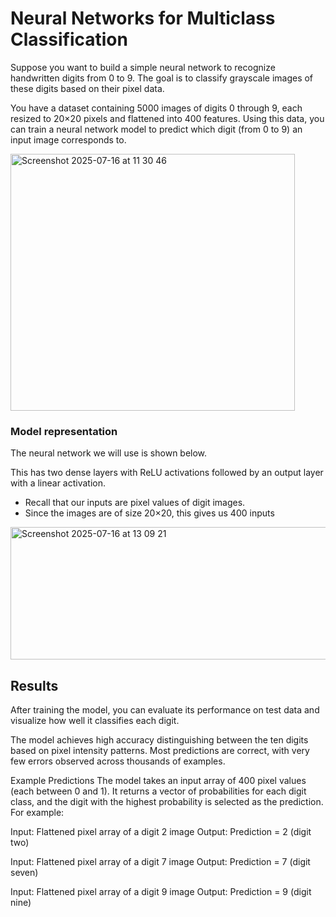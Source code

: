 # Neural Networks for Multiclass Classification

Suppose you want to build a simple neural network to recognize handwritten digits from 0 to 9. The goal is to classify grayscale images of these digits based on their pixel data.

You have a dataset containing 5000 images of digits 0 through 9, each resized to 20×20 pixels and flattened into 400 features. Using this data, you can train a neural network model to predict which digit (from 0 to 9) an input image corresponds to.

<img width="455" height="411" alt="Screenshot 2025-07-16 at 11 30 46" src="https://github.com/user-attachments/assets/98e69ecc-5745-4921-b1b8-8ff96801f301" />

### Model representation

The neural network we will use is shown below.

This has two dense layers with ReLU activations followed by an output layer with a linear activation.
 - Recall that our inputs are pixel values of digit images.
 - Since the images are of size  20×20, this gives us  400 inputs

<img width="663" height="212" alt="Screenshot 2025-07-16 at 13 09 21" src="https://github.com/user-attachments/assets/b0cf5ae9-560f-4c30-a17f-86057128246f" />


## Results

After training the model, you can evaluate its performance on test data and visualize how well it classifies each digit.

The model achieves high accuracy distinguishing between the ten digits based on pixel intensity patterns. Most predictions are correct, with very few errors observed across thousands of examples.

Example Predictions
The model takes an input array of 400 pixel values (each between 0 and 1). It returns a vector of probabilities for each digit class, and the digit with the highest probability is selected as the prediction. For example:

Input: Flattened pixel array of a digit 2 image
Output: Prediction = 2 (digit two)

Input: Flattened pixel array of a digit 7 image
Output: Prediction = 7 (digit seven)

Input: Flattened pixel array of a digit 9 image
Output: Prediction = 9 (digit nine)
